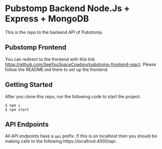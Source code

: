 # Pubstomp Backend Node.Js + Express + MongoDB

This is the repo to the backend API of Pubstomp. 

## Pubstomp Frontend

You can redirect to the frontend with this link https://github.com/SeeYouSpaceCowboy/pubstomp-frontend-react. Please follow the README.md there to set up the frontend.

## Getting Started

After you clone this repo, run the following code to start the project.

```
$ npm i
$ npm start
```

## API Endpoints

All API endpoints have a `api` prefix. If this is on localhost then you should be making calls to the following https://localhost:4000/api.
